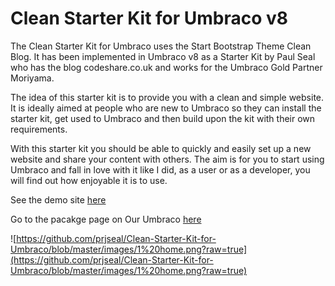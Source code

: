 # Clean Starter Kit for Umbraco v8

The Clean Starter Kit for Umbraco uses the Start Bootstrap Theme Clean Blog. It has been implemented in Umbraco v8 as a Starter Kit by Paul Seal who has the blog codeshare.co.uk and works for the Umbraco Gold Partner Moriyama.

The idea of this starter kit is to provide you with a clean and simple website. It is ideally aimed at people who are new to Umbraco so they can install the starter kit, get used to Umbraco and then build upon the kit with their own requirements.

With this starter kit you should be able to quickly and easily set up a new website and share your content with others. The aim is for you to start using Umbraco and fall in love with it like I did, as a user or as a developer, you will find out how enjoyable it is to use.

See the demo site [here](https://clean.codeshare.co.uk)

Go to the pacakge page on Our Umbraco [here](https://our.umbraco.com/packages/starter-kits/clean-starter-kit/)

![https://github.com/prjseal/Clean-Starter-Kit-for-Umbraco/blob/master/images/1%20home.png?raw=true](https://github.com/prjseal/Clean-Starter-Kit-for-Umbraco/blob/master/images/1%20home.png?raw=true)

